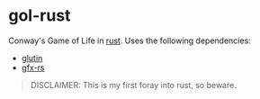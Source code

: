 gol-rust
========

Conway's Game of Life in [rust](http://www.rust-lang.org/). Uses the following dependencies:

* [glutin](https://github.com/tomaka/glutin)
* [gfx-rs](https://github.com/gfx-rs/gfx-rs)

> DISCLAIMER: This is my first foray into rust, so beware.